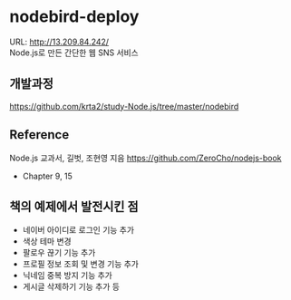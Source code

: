 # nodebird-deploy
URL: http://13.209.84.242/<br/>
Node.js로 만든 간단한 웹 SNS 서비스

## 개발과정
https://github.com/krta2/study-Node.js/tree/master/nodebird

## Reference
Node.js 교과서, 길벗, 조현영 지음 https://github.com/ZeroCho/nodejs-book
* Chapter 9, 15

## 책의 예제에서 발전시킨 점
* 네이버 아이디로 로그인 기능 추가
* 색상 테마 변경
* 팔로우 끊기 기능 추가
* 프로필 정보 조회 및 변경 기능 추가
* 닉네임 중복 방지 기능 추가
* 게시글 삭제하기 기능 추가
등
